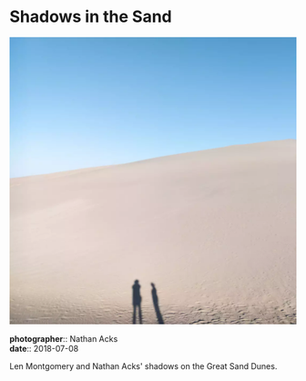 # Shadows in the Sand

![An immense sand dune with the shadows of two people at its base](assets/2018-07-08-shadows-in-the-sand.webp)

**photographer**:: Nathan Acks  
**date**:: 2018-07-08

Len Montgomery and Nathan Acks' shadows on the Great Sand Dunes.

